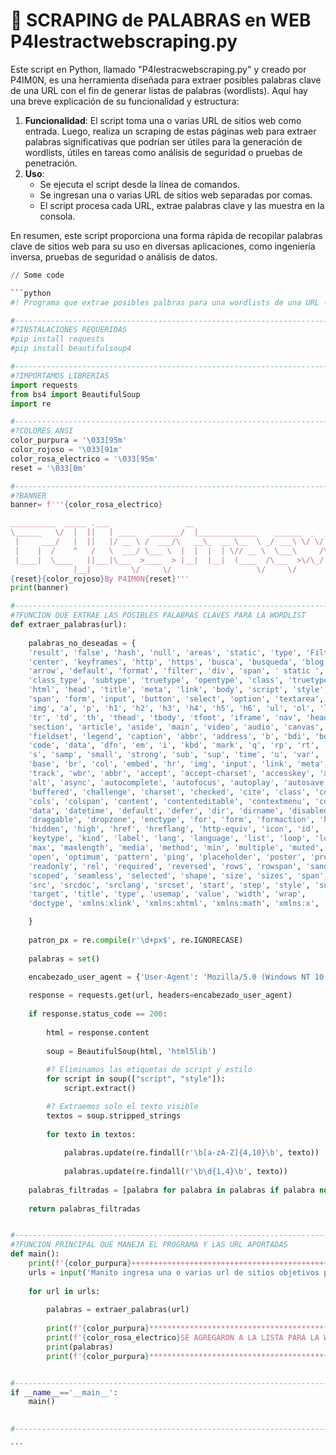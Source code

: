 # 👹 SCRAPING de PALABRAS en WEB     P4Iestractwebscraping.py

Este script en Python, llamado "P4Iestracwebscraping.py" y creado por P4IM0N, es una herramienta diseñada para extraer posibles palabras clave de una URL con el fin de generar listas de palabras (wordlists). Aquí hay una breve explicación de su funcionalidad y estructura:

1. **Funcionalidad**: El script toma una o varias URL de sitios web como entrada. Luego, realiza un scraping de estas páginas web para extraer palabras significativas que podrían ser útiles para la generación de wordlists, útiles en tareas como análisis de seguridad o pruebas de penetración.
2. **Uso**:
   * Se ejecuta el script desde la línea de comandos.
   * Se ingresan una o varias URL de sitios web separadas por comas.
   * El script procesa cada URL, extrae palabras clave y las muestra en la consola.

En resumen, este script proporciona una forma rápida de recopilar palabras clave de sitios web para su uso en diversas aplicaciones, como ingeniería inversa, pruebas de seguridad o análisis de datos.



````python
// Some code

```python
#! Programa que extrae posibles palbras para una wordlists de una URL -  P4Iestracwebscraping.py - By P4IM0N

#---------------------------------------------------------------------------------------------
#?INSTALACIONES REQUERIDAS
#pip install requests
#pip install beautifulsoup4

#---------------------------------------------------------------------------------------------
#?IMPORTAMOS LIBRERIAS
import requests
from bs4 import BeautifulSoup
import re 

#---------------------------------------------------------------------------------------------
#?COLORES ANSI
color_purpura = '\033[95m'  
color_rojoso = '\033[91m'  
color_rosa_electrico = '\033[95m' 
reset = '\033[0m'  

#---------------------------------------------------------------------------------------------
#?BANNER
banner= f'''{color_rosa_electrico}

__________  _____ .___                 __                                    ___.                                     .__                
\______   \/  |  ||   | ____   _______/  |_____________    ______  _  __ ____\_ |__   ______ ________________  ______ |__| ____    ____  
 |     ___/   |  ||   |/ __ \ /  ___/\   __\_  __ \__  \ _/ ___\ \/ \/ // __ \| __ \ /  ___// ___\_  __ \__  \ \____ \|  |/    \  / ___\ 
 |    |  /    ^   /   \  ___/ \___ \  |  |  |  | \// __ \  \___\     /\  ___/| \_\ \___  \  \___|  | \// __ \|  |_> >  |   |  \/ /_/  >
 |____|  \____   ||___|\___  >____  > |__|  |__|  (____  /\___  >\/\_/  \___  >___  /____  >\___  >__|  (____  /   __/|__|___|  /\___  / 
              |__|         \/     \/                   \/     \/            \/    \/     \/     \/           \/|__|           \//_____/  
{reset}{color_rojoso}By P4IM0N{reset}'''
print(banner)

#---------------------------------------------------------------------------------------------
#?FUNCION QUE EXTRAE LAS POSIBLES PALABRAS CLAVES PARA LA WORDLIST
def extraer_palabras(url):
    
    palabras_no_deseadas = {
    'result', 'false', 'hash', 'null', 'areas', 'static', 'type', 'Filtros', 
    'center', 'keyframes', 'http', 'https', 'busca', 'busqueda', 'blog', 
    'arrow', 'default', 'format', 'filter', 'div', 'span', ' static ', ' type ', 
    'class_type', 'subtype', 'truetype', 'opentype', 'class', 'truetype', 'true',  
    'html', 'head', 'title', 'meta', 'link', 'body', 'script', 'style', 'div', 
    'span', 'form', 'input', 'button', 'select', 'option', 'textarea', 'label', 
    'img', 'a', 'p', 'h1', 'h2', 'h3', 'h4', 'h5', 'h6', 'ul', 'ol', 'li', 'table', 
    'tr', 'td', 'th', 'thead', 'tbody', 'tfoot', 'iframe', 'nav', 'header', 'footer', 
    'section', 'article', 'aside', 'main', 'video', 'audio', 'canvas', 'svg', 'map', 
    'fieldset', 'legend', 'caption', 'abbr', 'address', 'b', 'bdi', 'bdo', 'cite', 
    'code', 'data', 'dfn', 'em', 'i', 'kbd', 'mark', 'q', 'rp', 'rt', 'rtc', 'ruby', 
    's', 'samp', 'small', 'strong', 'sub', 'sup', 'time', 'u', 'var', 'wbr', 'area', 
    'base', 'br', 'col', 'embed', 'hr', 'img', 'input', 'link', 'meta', 'param', 'source', 
    'track', 'wbr', 'abbr', 'accept', 'accept-charset', 'accesskey', 'action', 'align', 
    'alt', 'async', 'autocomplete', 'autofocus', 'autoplay', 'autosave', 'bgcolor', 'border', 
    'buffered', 'challenge', 'charset', 'checked', 'cite', 'class', 'codebase', 'color', 
    'cols', 'colspan', 'content', 'contenteditable', 'contextmenu', 'controls', 'coords', 
    'data', 'datetime', 'default', 'defer', 'dir', 'dirname', 'disabled', 'download', 
    'draggable', 'dropzone', 'enctype', 'for', 'form', 'formaction', 'headers', 'height', 
    'hidden', 'high', 'href', 'hreflang', 'http-equiv', 'icon', 'id', 'ismap', 'itemprop', 
    'keytype', 'kind', 'label', 'lang', 'language', 'list', 'loop', 'low', 'manifest', 
    'max', 'maxlength', 'media', 'method', 'min', 'multiple', 'muted', 'name', 'novalidate', 
    'open', 'optimum', 'pattern', 'ping', 'placeholder', 'poster', 'preload', 'radiogroup', 
    'readonly', 'rel', 'required', 'reversed', 'rows', 'rowspan', 'sandbox', 'scope', 
    'scoped', 'seamless', 'selected', 'shape', 'size', 'sizes', 'span', 'spellcheck', 
    'src', 'srcdoc', 'srclang', 'srcset', 'start', 'step', 'style', 'summary', 'tabindex', 
    'target', 'title', 'type', 'usemap', 'value', 'width', 'wrap',
    'doctype', 'xmlns:xlink', 'xmlns:xhtml', 'xmlns:math', 'xmlns:x',

    }
    
    patron_px = re.compile(r'\d+px$', re.IGNORECASE)
    
    palabras = set()
    
    encabezado_user_agent = {'User-Agent': 'Mozilla/5.0 (Windows NT 10.0; Win64; x64) AppleWebKit/537.36 (KHTML, like Gecko) Chrome/58.0.3029.110 Safari/537.3'}

    response = requests.get(url, headers=encabezado_user_agent)
    
    if response.status_code == 200:
        
        html = response.content
        
        soup = BeautifulSoup(html, 'html5lib')
        
        #? Eliminamos las etiquetas de script y estilo 
        for script in soup(["script", "style"]):
            script.extract()

        #? Extraemos solo el texto visible
        textos = soup.stripped_strings
        
        for texto in textos:
            
            palabras.update(re.findall(r'\b[a-zA-Z]{4,10}\b', texto))
            
            palabras.update(re.findall(r'\b\d{1,4}\b', texto))
    
    palabras_filtradas = [palabra for palabra in palabras if palabra not in palabras_no_deseadas and not patron_px.match(palabra)]        
            
    return palabras_filtradas


#---------------------------------------------------------------------------------------------
#?FUNCION PRINCIPAL QUE MANEJA EL PROGRAMA Y LAS URL APORTADAS
def main():
    print(f'{color_purpura}++++++++++++++++++++++++++++++++++++++++++++++++++++++++++++++++++++++++++++++++++++++++++++++++++++++++++++++++++++++++{reset}')
    urls = input('Manito ingresa una o varias url de sitios objetivos para obtener posibles palbras claves para la generacion de la WORDLIST (si desas podes pasar varias url EJ:url,url,url):').split(',')
    
    for url in urls:
        
        palabras = extraer_palabras(url)   
        
        print(f'{color_purpura}*************************************************************************************************************{reset}')
        print(f'{color_rosa_electrico}SE AGREGARON A LA LISTA PARA LA WORDLIST, Y ESTAS SON LAS PALABRAS EXTRAIDAS MANITO de LA URL:{reset} \n {color_purpura}{url}{reset}')  
        print(palabras)
        print(f'{color_purpura}*************************************************************************************************************{reset}')


#---------------------------------------------------------------------------------------------        
if __name__=='__main__':
    main()               
        

#---------------------------------------------------------------------------------------------         

```
````
